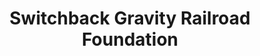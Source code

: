 ---
layout: repo
title: "Switchback Gravity Railroad Foundation"
id: 13896
permalink: repos/13896/
---